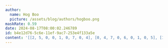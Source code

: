 ```yaml
---
author:
  name: Hog Boo
  picture: /assets/blog/authors/hogboo.png
maskRate: 0.59
date: 2024-08-17T08:00:02.246789
id: b4e12d76-5c6e-11ef-9ac7-253e4f133a5e
content: '[[2, 5, 0, 0, 1, 0, 7, 0, 4], [0, 4, 7, 0, 6, 0, 1, 0, 5], [1, 3, 0, 7, 4, 5, 0, 8, 2], [0, 0, 3, 0, 8, 0, 0, 0, 0], [0, 0, 0, 0, 0, 9, 0, 7, 0], [0, 8, 1, 0, 0, 4, 0, 0, 0], [0, 0, 0, 0, 0, 0, 0, 1, 7], [0, 1, 4, 3, 2, 8, 0, 0, 9], [0, 6, 0, 0, 0, 7, 0, 0, 0]]'
---
```

